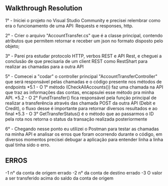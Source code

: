 
<h2>Walkthrough Resolution</h2>



1° - Iniciei o projeto no Visual Studio Community e precisei relembrar como era o funcionamento de uma API: Requests e responses, http.

2° - Crier o arquivo "AccountTransfer.cs" que é a classe principal, contendo atributos que permitem retornar e receber um json no formato disposto pelo objeto;

3° - Parei pra estudar protocolo HTTP, verbos REST e API Rest, e cheguei a conclusão de que precisaria de um client REST como RestShart para realizar as chamadas para a outra API

5° - Comecei a "codar" o controller principal "AccountTransferController" que será responsável pelas chamadas e o código presente nos métodos de endpoints
	*5.1 - O 1° método (CheckAllAccounts()) faz uma chamada na API que traz as informações das contas, encapsulei esse método pra minha API.
	*5.2 - O 2° FundTransfer() fica responsável pela função principal de realizar a transferência através das chamada POST da outra API (Debit e Credit), o fluxo desse é importante para retornar diversos resultados e ao final
	*5.3 - O 3° GetTransferStatus() é o método que ao passarmos o ID pela rota nos retorna o status da transação realizada posteriormente

6° - Chegando nesse ponto eu utilizei o Postman para testar as chamadas na minha API e analisar os erros que foram ocorrendo durante o código, em diversos momentos precisei debugar a aplicação para entender linha a linha qual tinha sido o erro.



<h2>ERROS</h2>


-1 n° da conta de origem errado
-2 n° da conta de destino errado
-3 O valor a ser transferido acima do saldo da conta de origem
